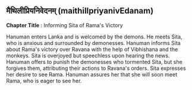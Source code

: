 ## मैथिलीप्रियनिवेदनम् (maithilIpriyanivEdanam)
**Chapter Title** : Informing Sita of Rama's Victory

Hanuman enters Lanka and is welcomed by the demons. He meets Sita, who is anxious and surrounded by demonesses. Hanuman informs Sita about Rama's victory over Ravana with the help of Vibhishana and the monkeys. Sita is overjoyed but speechless upon hearing the news. Hanuman offers to punish the demonesses who tormented Sita, but she forgives them, attributing their actions to Ravana's orders. Sita expresses her desire to see Rama. Hanuman assures her that she will soon meet Rama, who is eager to see her.